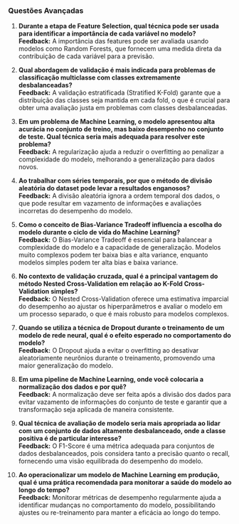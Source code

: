 ### Questões Avançadas

1. **Durante a etapa de Feature Selection, qual técnica pode ser usada para identificar a importância de cada variável no modelo?**  
   **Feedback:** A importância das features pode ser avaliada usando modelos como Random Forests, que fornecem uma medida direta da contribuição de cada variável para a previsão.

2. **Qual abordagem de validação é mais indicada para problemas de classificação multiclasse com classes extremamente desbalanceadas?**  
   **Feedback:** A validação estratificada (Stratified K-Fold) garante que a distribuição das classes seja mantida em cada fold, o que é crucial para obter uma avaliação justa em problemas com classes desbalanceadas.

3. **Em um problema de Machine Learning, o modelo apresentou alta acurácia no conjunto de treino, mas baixo desempenho no conjunto de teste. Qual técnica seria mais adequada para resolver este problema?**  
   **Feedback:** A regularização ajuda a reduzir o overfitting ao penalizar a complexidade do modelo, melhorando a generalização para dados novos.

4. **Ao trabalhar com séries temporais, por que o método de divisão aleatória do dataset pode levar a resultados enganosos?**  
   **Feedback:** A divisão aleatória ignora a ordem temporal dos dados, o que pode resultar em vazamento de informações e avaliações incorretas do desempenho do modelo.

5. **Como o conceito de Bias-Variance Tradeoff influencia a escolha do modelo durante o ciclo de vida do Machine Learning?**  
   **Feedback:** O Bias-Variance Tradeoff é essencial para balancear a complexidade do modelo e a capacidade de generalização. Modelos muito complexos podem ter baixa bias e alta variance, enquanto modelos simples podem ter alta bias e baixa variance.

6. **No contexto de validação cruzada, qual é a principal vantagem do método Nested Cross-Validation em relação ao K-Fold Cross-Validation simples?**  
   **Feedback:** O Nested Cross-Validation oferece uma estimativa imparcial do desempenho ao ajustar os hiperparâmetros e avaliar o modelo em um processo separado, o que é mais robusto para modelos complexos.

7. **Quando se utiliza a técnica de Dropout durante o treinamento de um modelo de rede neural, qual é o efeito esperado no comportamento do modelo?**  
   **Feedback:** O Dropout ajuda a evitar o overfitting ao desativar aleatoriamente neurônios durante o treinamento, promovendo uma maior generalização do modelo.

8. **Em uma pipeline de Machine Learning, onde você colocaria a normalização dos dados e por quê?**  
   **Feedback:** A normalização deve ser feita após a divisão dos dados para evitar vazamento de informações do conjunto de teste e garantir que a transformação seja aplicada de maneira consistente.

9. **Qual técnica de avaliação de modelo seria mais apropriada ao lidar com um conjunto de dados altamente desbalanceado, onde a classe positiva é de particular interesse?**  
   **Feedback:** O F1-Score é uma métrica adequada para conjuntos de dados desbalanceados, pois considera tanto a precisão quanto o recall, fornecendo uma visão equilibrada do desempenho do modelo.

10. **Ao operacionalizar um modelo de Machine Learning em produção, qual é uma prática recomendada para monitorar a saúde do modelo ao longo do tempo?**  
    **Feedback:** Monitorar métricas de desempenho regularmente ajuda a identificar mudanças no comportamento do modelo, possibilitando ajustes ou re-treinamento para manter a eficácia ao longo do tempo.